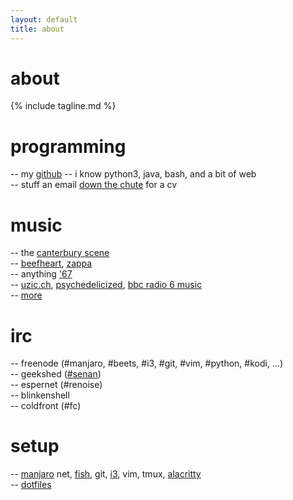 ```yaml
---
layout: default
title: about
---
```


# about
{% include tagline.md %}

# programming
-- my [github](https://github.com/sentriz)
-- i know python3, java, bash, and a bit of web  
-- stuff an email [down the chute](mailto:senan@senan.xyz) for a cv  

# music
-- the [canterbury scene](https://en.wikipedia.org/wiki/canterbury_scene)  
-- [beefheart](http://open.spotify.com/album/0dfhgsfkg7g58cke33glah), [zappa](http://open.spotify.com/artist/6ra4giogczqzmoauecftgn)  
-- anything ['67](https://en.wikipedia.org/wiki/1967_in_music)  
-- [uzic.ch](http://stream.uzic.ch:9010/), [psychedelicized](http://199.58.160.146:8006/), [bbc radio 6 music](http://bbcmedia.ic.llnwd.net/stream/bbcmedia_6music_mf_p?s=1469283931&e=1469298331&h=4423c0d9919cfee73a82c1de6178bc84)  
-- [more](http://senan.xyz/blog/top-50-v2)


# irc
-- freenode (#manjaro, #beets, #i3, #git, #vim, #python, #kodi, ...)  
-- geekshed ([#senan](https://kiwiirc.com/client/irc.geekshed.net/?nick=username|?#senan))  
-- espernet (#renoise)  
-- blinkenshell  
-- coldfront (#fc)

# setup
-- [manjaro](https://manjaro.org/) net, [fish](https://fishshell.com/), git, [i3](https://i3wm.org/), vim, tmux, [alacritty](https://github.com/jwilm/alacritty)  
-- [dotfiles](https://github.com/sentriz/dotfiles)
